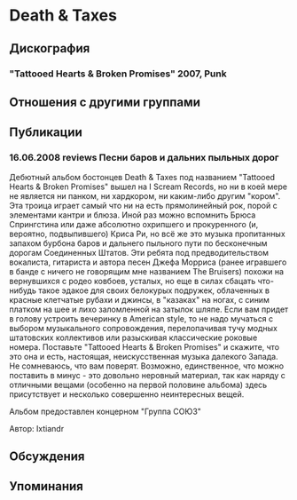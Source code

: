 # Death & Taxes



## Дискография

### "Tattooed Hearts & Broken Promises" 2007, Punk




## Отношения с другими группами


## Публикации

### 16.06.2008 reviews Песни баров и дальних пыльных дорог

<P>Дебютный альбом бостонцев Death & Taxes под названием "Tattooed Hearts & Broken Promises" вышел на I Scream Records, но ни в коей мере не является ни панком, ни хардкором, ни каким-либо другим "кором". Эта троица играет самый что ни на есть прямолинейный рок, порой с элементами кантри и блюза. Иной раз можно вспомнить Брюса Спрингстина или даже абсолютно охрипшего и прокуренного (и, вероятно, подвыпившего) Криса Ри, но всё же это музыка пропитанных запахом бурбона баров и дальнего пыльного пути по бесконечным дорогам Соединенных Штатов. Эти ребята под предводительством вокалиста, гитариста и автора песен Джефа Морриса (ранее игравшего в банде с ничего не говорящим мне названием The Bruisers) похожи на вернувшихся с родео ковбоев, усталых, но еще в силах сбацать что-нибудь такое эдакое для своих белокурых подружек, облаченных в красные клетчатые рубахи и джинсы, в "казаках" на ногах, с синим платком на шее и лихо заломленной на затылок шляпе. Если вам придет в голову устроить вечеринку в American style, то не надо мучаться с выбором музыкального сопровождения, перелопачивая тучу модных штатовских коллективов или разыскивая классические роковые номера. Поставьте "Tattooed Hearts & Broken Promises" и скажите, что это она и есть, настоящая, неискусственная музыка далекого Запада. Не сомневаюсь, что вам поверят. Возможно, единственное, что можно поставить в минус - это довольно неровный материал, так как наряду с отличными вещами (особенно на первой половине альбома) здесь присутствует и несколько совершенно неинтересных вещей.</P>
<P>Альбом предоставлен концерном "Группа СОЮЗ"</P>
Автор: Ixtiandr


## Обсуждения


## Упоминания

